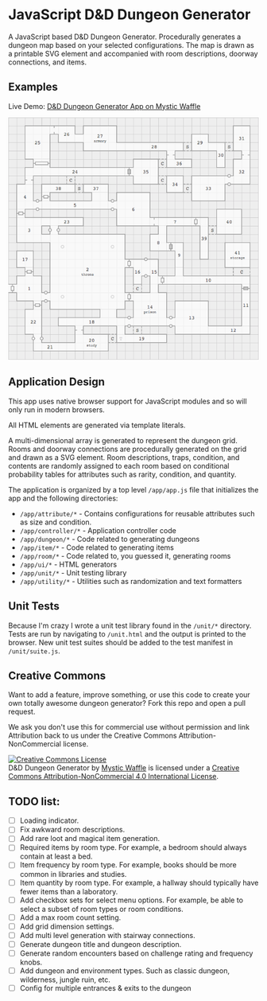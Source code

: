 # JavaScript D&D Dungeon Generator

A JavaScript based D&D Dungeon Generator. Procedurally generates a dungeon map based on your selected configurations. The map is drawn as a printable SVG element and accompanied with room descriptions, doorway connections, and items.

## Examples

Live  Demo: [D&D Dungeon Generator App on Mystic Waffle](https://apps.mysticwaffle.com/dnd-dungeon-generator/)

![D&D Dungeon Generator Map Example](/img/example.png)

## Application Design

This app uses native browser support for JavaScript modules and so will only run in modern browsers.

All HTML elements are generated via template literals.

A multi-dimensional array is generated to represent the dungeon grid. Rooms and doorway connections are procedurally generated on the grid and drawn as a SVG element. Room descriptions, traps, condition, and contents are randomly assigned to each room based on conditional probability tables for attributes such as rarity, condition, and quantity.

The application is organized by a top level `/app/app.js` file that initializes the app and the following directories:

- `/app/attribute/*` - Contains configurations for reusable attributes such as
size and condition.
- `/app/controller/*` - Application controller code
- `/app/dungeon/*` - Code related to generating dungeons
- `/app/item/*` - Code related to generating items
- `/app/room/*` - Code related to, you guessed it, generating rooms
- `/app/ui/*` - HTML generators
- `/app/unit/*` - Unit testing library
- `/app/utility/*` - Utilities such as randomization and text formatters

## Unit Tests

Because I'm crazy I wrote a unit test library found in the `/unit/*` directory. Tests are run by navigating to `/unit.html` and the output is printed to the browser. New unit test suites should be added to the test manifest in `/unit/suite.js`.

## Creative Commons

Want to add a feature, improve something, or use this code to create your own totally awesome dungeon generator? Fork this repo and open a pull request.

We ask you don't use this for commercial use without permission and link Attribution back to us under the Creative Commons Attribution-NonCommercial license.

<a rel="license" href="http://creativecommons.org/licenses/by-nc/4.0/"><img alt="Creative Commons License" style="border-width:0" src="https://i.creativecommons.org/l/by-nc/4.0/88x31.png" /></a><br /><span xmlns:dct="http://purl.org/dc/terms/" href="http://purl.org/dc/dcmitype/InteractiveResource" property="dct:title" rel="dct:type">D&D Dungeon Generator</span> by <a xmlns:cc="http://creativecommons.org/ns#" href="http://widgets.mysticwaffle.com/dnd-dungeon-generator/" property="cc:attributionName" rel="cc:attributionURL">Mystic Waffle</a> is licensed under a <a rel="license" href="http://creativecommons.org/licenses/by-nc/4.0/">Creative Commons Attribution-NonCommercial 4.0 International License</a>.

## TODO list:

- [ ] Loading indicator.
- [ ] Fix awkward room descriptions.
- [ ] Add rare loot and magical item generation.
- [ ] Required items by room type. For example, a bedroom should always contain at least a bed.
- [ ] Item frequency by room type. For example, books should be more common in libraries and studies.
- [ ] Item quantity by room type. For example, a hallway should typically have fewer items than a laboratory.
- [ ] Add checkbox sets for select menu options. For example, be able to select a subset of room types or room conditions.
- [ ] Add a max room count setting.
- [ ] Add grid dimension settings.
- [ ] Add multi level generation with stairway connections.
- [ ] Generate dungeon title and dungeon description.
- [ ] Generate random encounters based on challenge rating and frequency knobs.
- [ ] Add dungeon and environment types. Such as classic dungeon, wilderness, jungle ruin, etc.
- [ ] Config for multiple entrances & exits to the dungeon
